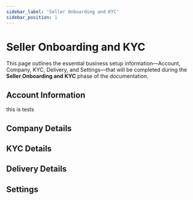 ```yaml
---
sidebar_label: 'Seller Onboarding and KYC'
sidebar_position: 1
---
```


# Seller Onboarding and KYC

This page outlines the essential business setup information—Account, Company, KYC, Delivery, and Settings—that will be completed during the **Seller Onboarding and KYC** phase of the documentation.

## Account Information

this is tests

## Company Details

## KYC Details

## Delivery Details

## Settings
